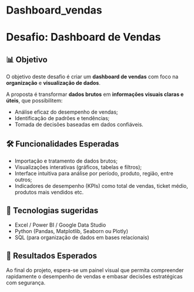 # Dashboard_vendas
 # Desafio: Dashboard de Vendas

## 📊 Objetivo

O objetivo deste desafio é criar um **dashboard de vendas** com foco na **organização** e **visualização de dados**.

A proposta é transformar **dados brutos** em **informações visuais claras e úteis**, que possibilitem:

- Análise eficaz do desempenho de vendas;
- Identificação de padrões e tendências;
- Tomada de decisões baseadas em dados confiáveis.

## 🛠️ Funcionalidades Esperadas

- Importação e tratamento de dados brutos;
- Visualizações interativas (gráficos, tabelas e filtros);
- Interface intuitiva para análise por período, produto, região, entre outros;
- Indicadores de desempenho (KPIs) como total de vendas, ticket médio, produtos mais vendidos etc.

## 🧰 Tecnologias sugeridas

- Excel / Power BI / Google Data Studio
- Python (Pandas, Matplotlib, Seaborn ou Plotly)
- SQL (para organização de dados em bases relacionais)

## 🚀 Resultados Esperados

Ao final do projeto, espera-se um painel visual que permita compreender rapidamente o desempenho de vendas e embasar decisões estratégicas com segurança.


